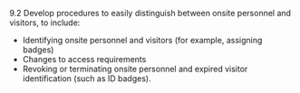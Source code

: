 9.2 Develop procedures to easily 
distinguish between onsite personnel 
and visitors, to include: 

* Identifying onsite personnel and visitors (for example, assigning badges) 
* Changes to access requirements 
* Revoking or terminating onsite personnel and expired visitor identification (such as ID badges). 




